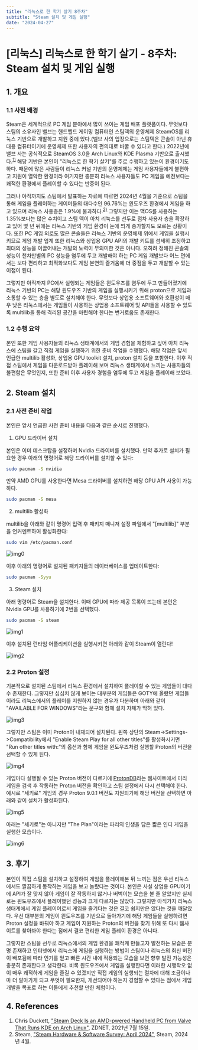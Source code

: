 ```yaml
---
title: "리눅스로 한 학기 살기 8주차"
subtitle: "Steam 설치 및 게임 실행"
date: "2024-04-27"
---
```


# [리눅스] 리눅스로 한 학기 살기 - 8주차: Steam 설치 및 게임 실행

## 1. 개요

### 1.1 사전 배경

Steam은 세계적으로 PC 게임 분야에서 많이 쓰이는 게임 배포 플랫폼이다. 무엇보다 스팀의 소유사인 밸브는 핸드헬드 게이밍 컴퓨터인 스팀덱의 운영체제 SteamOS를 리눅스 기반으로 개발하고 지원 중에 있다.(벨브 사의 입장으로는 스팀덱은 콘솔이 아닌 휴대용 컴퓨터이기에 운영체제 또한 사용자의 편의대로 바꿀 수 있다고 한다.) 2022년에 밸브 사는 공식적으로 SteamOS 3.0을 Arch Linux와 KDE Plasma 기반으로 출시했다.<sup>[1)](#ref1)</sup> 해당 기반은 본인이 "리눅스로 한 학기 살기"를 주로 수행하고 있는이 환경이기도 하다. 때문에 많은 사람들이 리눅스 커널 기반의 운영체제는 게임 사용자들에게 불편하고 지원이 열악한 환경이라 여기지만 충분히 리눅스 사용자들도 PC 게임을 예전보다는 쾌적한 환경에서 플레이할 수 있다는 반증이 된다.

그러나 아직까지도 스팀에서 발표하는 자료에 따르면 2024년 4월을 기준으로 스팀을 통해 게임을 플레이하는 게이머들의 대다수인 96.76%는 윈도우즈 환경에서 게임을 하고 있으며 리눅스 사용층은 1.9%에 불과하다.<sup>[2)](#ref2)</sup> 그렇지만 이는 맥OS를 사용하는 1.35%보다는 많은 수치이고 스팀 덱이 아치 리눅스를 선두로 점차 사용자 층을 확장하고 있어 몇 년 뒤에는 리눅스 기반의 게임 환경이 눈에 띄게 증가할지도 모르는 상황이다. 또한 PC 게임 외로도 많은 콘솔들은 리눅스 기반의 운영체제 위에서 게임을 실행시키므로 게임 개발 업계 또한 리눅스와 상업용 GPU API의 개발 키트를 섬세히 조정하고 최대의 성능을 이끌어내는 개발의 노력이 무의미한 것은 아니다. 오히려 정해진 콘솔의 성능이 천차만별의 PC 성능을 염두에 두고 개발해야 하는 PC 게임 개발보다 어느 면에서는 보다 편리하고 최적화보다도 게임 본연의 즐거움에 더 중점을 두고 개발할 수 있는 이점이 된다.

그렇지만 아직까지 PC에서 실행되는 게임들은 윈도우즈를 염두에 두고 만들어졌기에 리눅스 기반의 PC는 해당 윈도우즈 기반의 게임을 실행시키기 위해 proton으로 게임과 소통할 수 있는 층을 별도로 설치해야 한다. 무엇보다 상업용 소프트웨어와 호환성이 매우 낮은 리눅스에서는 게임들이 사용하는 상업용 소프트웨어 및 API들을 사용할 수 있도록 multilib을 통해 격리된 공간을 마련해야 한다는 번거로움도 존재한다.

### 1.2 수행 요약

본인 또한 게임 사용자들의 리눅스 생태계에서의 게임 경험을 체험하고 싶어 아치 리눅스에 스팀을 갈고 직접 게임을 실행하기 위한 준비 작업을 수행했다. 해당 작업은 앞서 언급한 multilib 활성화, 상업용 GPU toolkit 설치, proton 설치 등을 포함한다. 이후 직접 스팀에서 게임을 다운로드받아 플레이해 보며 리눅스 생태계에서 느끼는 사용자들의 불편함은 무엇인지, 또한 준비 이후 사용자 경험을 염두에 두고 게임을 플레이해 보았다.

## 2. Steam 설치

### 2.1 사전 준비 작업

본인은 앞서 언급한 사전 준비 내용을 다음과 같은 순서로 진행했다.

1. GPU 드라이버 설치

본인은 이미 데스크탑을 설정하며 Nvidia 드라이버를 설치했다. 만약 추가로 설치가 필요한 경우 아래의 명령어로 해당 드라이버를 설치할 수 있다:

```bash
sudo pacman -S nvidia
```

만약 AMD GPU를 사용한다면 Mesa 드라이버를 설치하면 해당 GPU API 사용이 가능하다.

```bash
sudo pacman -S mesa
```

2. multilib 활성화

multilib을 아래와 같이 명령어 입력 후 패키지 매니저 설정 파일에서 "[multilib]" 부분을 언커멘트하여 활성화한다:

```bash
sudo vim /etc/pacman.conf
```

![img0](/images/linux/20240427/img0.png)

이후 아래의 명령어로 설치된 패키지들의 데이터베이스를 업데이트한다:

```bash
sudo pacman -Syyu
```

3. Steam 설치

아래 명령어로 Steam을 설치한다. 이때 GPU에 따라 제공 목록이 뜨는데 본인은 Nvidia GPU를 사용하기에 2번을 선택했다.

```bash
sudo pacman -S steam
```

![img1](/images/linux/20240427/img1.png)

이후 설치된 런타임 어플리케이션을 실행시키면 아래와 같이 Steam이 열린다!

![img2](/images/linux/20240427/img2.png)

### 2.2 Proton 설정

기본적으로 설치된 스팀에서 리눅스 환경에서 설치하여 플레이할 수 있는 게임들이 대다수 존재한다. 그렇지만 심심치 않게 보이는 대부분의 게임들은 GOTY에 올랐던 게임들이라도 리눅스에서의 플레이를 지원하지 않는 경우가 다분하며 아래와 같이 "AVAILABLE FOR WINDOWS"라는 문구와 함께 설치 자체가 막혀 있다.

![img3](/images/linux/20240427/img3.png)

그렇지만 스팀은 이미 Proton이 내재되어 설치된다. 왼쪽 상단의 Steam->Settings->Compatibility에서 "Enable Steam Play for all other titles"를 활성화시키면 "Run other titles with:"의 옵션과 함께 게임을 윈도우즈처럼 실행할 Proton의 버전을 선택할 수 있게 된다.

![img4](/images/linux/20240427/img4.png)

게임마다 실행될 수 있는 Proton 버전이 다르기에 [ProtonDB](https://www.protondb.com/)라는 웹사이트에서 미리 게임을 검색 후 작동하는 Proton 버전을 확인하고 스팀 설정에서 다시 선택해야 한다. 예시로 "세키로" 게임의 경우 Proton 9.0.1 버전도 지원되기에 해당 버전을 선택하면 아래와 같이 설치가 활성화된다.

![img5](/images/linux/20240427/img5.png)

아래는 "세키로"는 아니지만 "The Plan"이라는 파리의 인생을 담은 짧은 인디 게임을 실행한 모습이다.

![img6](/images/linux/20240427/img6.png)

## 3. 후기

본인이 직접 스팀을 설치하고 설정하여 게임을 플레이해본 뒤 느끼는 점은 우선 리눅스에서도 깔끔하게 동작하는 게임을 보고 놀랐다는 것이다. 본인은 사실 상업용 GPU이기에 API가 잘 맞지 않아 게임이 잘 작동하지 않거나 버벅이는 모습을 볼 줄 알았지만 실제로는 윈도우즈에서 플레이했던 성능과 크게 다르지는 않았다. 그렇지만 아직가지 리눅스 생태계에서 게임 플레이어로서 게임을 즐기다는 것은 결코 쉽지만은 않다는 것을 깨달았다. 우선 대부분의 게임이 윈도우즈를 기반으로 돌아가기에 해당 게임들을 실행하려면 Proton 설정을 바꿔야 하고 게임이 지원하는 Proton의 버전을 찾기 위해 또 다시 웹사이트를 찾아봐야 한다는 점에서 결코 편리한 게임 플레이 환경은 아니다.

그렇지만 스팀을 선두로 리눅스에서의 게임 환경을 쾌적케 만들고자 발전하는 모습은 분명 존재하고 인터넷에서 리눅스에 게임을 실행하는 방법이 스팀이나 리눅스의 최신 버전이 배포됨에 따라 인기를 얻고 빠른 시간 내에 적용되는 모습을 보면 향후 발전 가능성은 충분히 존재한다고 생각한다. 비록 윈도우즈에서 게임을 실행한다면 이러한 시행착오 없이 매우 쾌적하게 게임을 즐길 수 있겠지만 직접 게임의 실행되는 절차에 대해 조금이나마 더 알아가게 되고 무엇이 필요한지, 개선되어야 하는지 경험할 수 있다는 점에서 게임 개발을 목표로 하는 이들에게 추천할 만한 체험이다.

## 4. References

<a id="ref1"></a>
1. Chris Duckett, ["Steam Deck Is an AMD-pwered Handheld PC from Valve That Runs KDE on Arch Linux"](https://www.zdnet.com/article/steam-deck-is-an-amd-powered-handheld-pc-from-valve-that-runs-kde-on-arch-linux/), ZDNET, 2021년 7월 15일.
<a id="ref2"></a>
2. Steam, ["Steam Hardware & Software Survey: April 2024"](https://store.steampowered.com/hwsurvey/Steam-Hardware-Software-Survey-Welcome-to-Steam), Steam, 2024년 4월.
